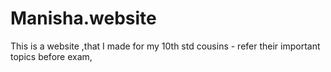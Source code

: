 # Manisha.website
This is a website ,that I made for my 10th std cousins - refer their important topics before exam,

